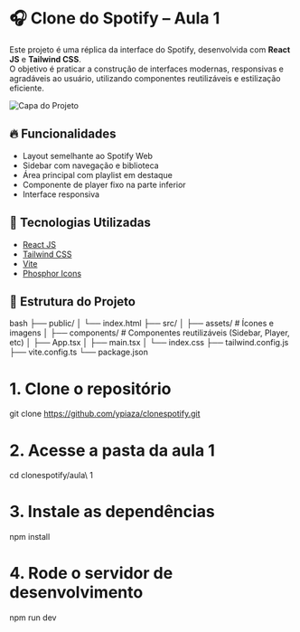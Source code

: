 # 🎧 Clone do Spotify – Aula 1

Este projeto é uma réplica da interface do Spotify, desenvolvida com **React JS** e **Tailwind CSS**.  
O objetivo é praticar a construção de interfaces modernas, responsivas e agradáveis ao usuário, utilizando componentes reutilizáveis e estilização eficiente.

![Capa do Projeto](https://user-images.githubusercontent.com/your-image.png) <!-- Substitua pela imagem real caso deseje -->

## 🔥 Funcionalidades

- Layout semelhante ao Spotify Web
- Sidebar com navegação e biblioteca
- Área principal com playlist em destaque
- Componente de player fixo na parte inferior
- Interface responsiva

## 🚀 Tecnologias Utilizadas

- [React JS](https://reactjs.org/)
- [Tailwind CSS](https://tailwindcss.com/)
- [Vite](https://vitejs.dev/)
- [Phosphor Icons](https://phosphoricons.com/)

## 📁 Estrutura do Projeto

bash
├── public/
│   └── index.html
├── src/
│   ├── assets/          # Ícones e imagens
│   ├── components/      # Componentes reutilizáveis (Sidebar, Player, etc)
│   ├── App.tsx
│   ├── main.tsx
│   └── index.css
├── tailwind.config.js
├── vite.config.ts
└── package.json

# 1. Clone o repositório
git clone https://github.com/ypiaza/clonespotify.git

# 2. Acesse a pasta da aula 1
cd clonespotify/aula\ 1

# 3. Instale as dependências
npm install

# 4. Rode o servidor de desenvolvimento
npm run dev


